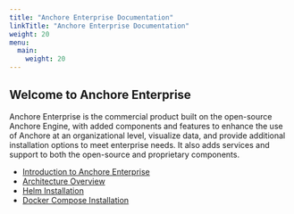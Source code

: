 ```yaml
---
title: "Anchore Enterprise Documentation"
linkTitle: "Anchore Enterprise Documentation"
weight: 20
menu:
  main:
    weight: 20
---
```


## Welcome to Anchore Enterprise

Anchore Enterprise is the commercial product built on the open-source Anchore Engine, with added components and features to enhance the use of Anchore at an organizational level, visualize data, and provide additional installation options to meet enterprise needs. It also adds services and support to both the open-source and proprietary components.

- [Introduction to Anchore Enterprise](overview)
- [Architecture Overview](overview/architecture)
- [Helm Installation](installation/helm)
- [Docker Compose Installation](installation/docker_compose)




